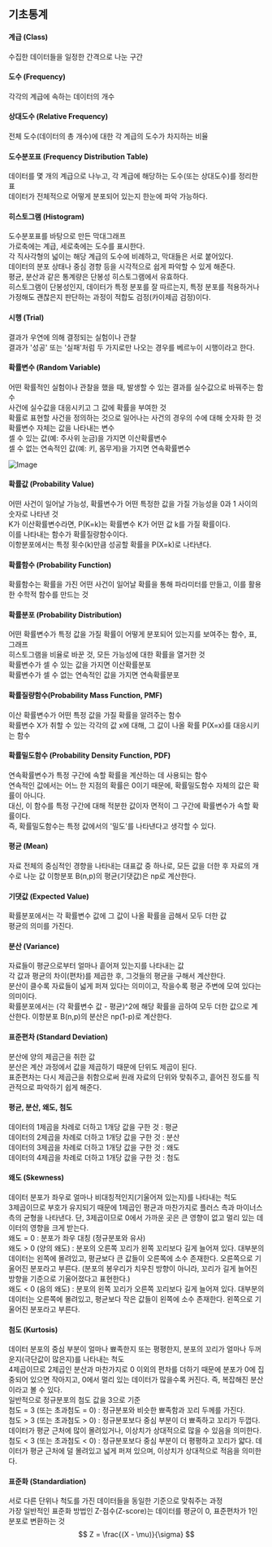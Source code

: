 ## 기초통계

#### 계급 (Class)  
수집한 데이터들을 일정한 간격으로 나눈 구간  

#### 도수 (Frequency)
각각의 계급에 속하는 데이터의 개수  

#### 상대도수 (Relative Frequency)
전체 도수(데이터의 총 개수)에 대한 각 계급의 도수가 차지하는 비율  

#### 도수분포표 (Frequency Distribution Table)
데이터를 몇 개의 계급으로 나누고, 각 계급에 해당하는 도수(또는 상대도수)를 정리한 표  
데이터가 전체적으로 어떻게 분포되어 있는지 한눈에 파악 가능하다.  

#### 히스토그램 (Histogram)
도수분포표를 바탕으로 만든 막대그래프  
가로축에는 계급, 세로축에는 도수를 표시한다.  
각 직사각형의 넓이는 해당 계급의 도수에 비례하고, 막대들은 서로 붙어있다.  
데이터의 분포 상태나 중심 경향 등을 시각적으로 쉽게 파악할 수 있게 해준다.  
평균, 분산과 같은 통계량은 단봉성 히스토그램에서 유효하다.  
히스토그램이 단봉성인지, 데이터가 특정 분포를 잘 따르는지, 특정 분포를 적용하거나 가정해도 괜찮은지 판단하는 과정이 적합도 검정(카이제곱 검정)이다.  

#### 시행 (Trial)
결과가 우연에 의해 결정되는 실험이나 관찰  
결과가 '성공' 또는 '실패'처럼 두 가지로만 나오는 경우를 베르누이 시행이라고 한다.  

#### 확률변수 (Random Variable)
어떤 확률적인 실험이나 관찰을 했을 때, 발생할 수 있는 결과를 실수값으로 바꿔주는 함수  
사건에 실수값을 대응시키고 그 값에 확률을 부여한 것  
확률로 표현할 사건을 정의하는 것으로 일어나는 사건의 경우의 수에 대해 숫자화 한 것  
확률변수 자체는 값을 나타내는 변수  
셀 수 있는 값(예: 주사위 눈금)을 가지면 이산확률변수  
셀 수 없는 연속적인 값(예: 키, 몸무게)을 가지면 연속확률변수  

![Image](https://github.com/user-attachments/assets/08b6d595-811a-4781-abe3-f17c33d330c9)

#### 확률값 (Probability Value)
어떤 사건이 일어날 가능성, 확률변수가 어떤 특정한 값을 가질 가능성을 0과 1 사이의 숫자로 나타낸 것  
K가 이산확률변수라면, P(K=k)는 확률변수 K가 어떤 값 k를 가질 확률이다.  
이를 나타내는 함수가 확률질량함수이다.  
이항분포에서는 특정 횟수(k)만큼 성공할 확률을 P(X=k)로 나타낸다.  

#### 확률함수 (Probability Function)
확률함수는 확률을 가진 어떤 사건이 일어날 확률을 통해 파라미터를 만들고, 이를 활용한 수학적 함수를 만드는 것  

#### 확률분포 (Probability Distribution)
어떤 확률변수가 특정 값을 가질 확률이 어떻게 분포되어 있는지를 보여주는 함수, 표, 그래프  
히스토그램을 비율로 바꾼 것, 모든 가능성에 대한 확률을 열거한 것  
확률변수가 셀 수 있는 값을 가지면 이산확률분포  
확률변수가 셀 수 없는 연속적인 값을 가지면 연속확률분포  

#### 확률질량함수(Probability Mass Function, PMF)
이산 확률변수가 어떤 특정 값을 가질 확률을 알려주는 함수  
확률변수 X가 취할 수 있는 각각의 값 x에 대해, 그 값이 나올 확률 P(X=x)를 대응시키는 함수  

#### 확률밀도함수 (Probability Density Function, PDF)
연속확률변수가 특정 구간에 속할 확률을 계산하는 데 사용되는 함수  
연속적인 값에서는 어느 한 지점의 확률은 0이기 때문에, 확률밀도함수 자체의 값은 확률이 아니다.  
대신, 이 함수를 특정 구간에 대해 적분한 값이자 면적이 그 구간에 확률변수가 속할 확률이다.  
즉, 확률밀도함수는 특정 값에서의 '밀도'를 나타낸다고 생각할 수 있다.  

#### 평균 (Mean)
자료 전체의 중심적인 경향을 나타내는 대표값 중 하나로, 모든 값을 더한 후 자료의 개수로 나눈 값
이항분포 B(n,p)의 평균(기댓값)은 np로 계산한다.

#### 기댓값 (Expected Value)
확률분포에서는 각 확률변수 값에 그 값이 나올 확률을 곱해서 모두 더한 값  
평균의 의미를 가진다.

#### 분산 (Variance)
자료들이 평균으로부터 얼마나 흩어져 있는지를 나타내는 값  
각 값과 평균의 차이(편차)를 제곱한 후, 그것들의 평균을 구해서 계산한다.  
분산이 클수록 자료들이 넓게 퍼져 있다는 의미이고, 작을수록 평균 주변에 모여 있다는 의미이다.  
확률분포에서는 (각 확률변수 값 - 평균)^2에 해당 확률을 곱하여 모두 더한 값으로 계산한다.
이항분포 B(n,p)의 분산은 np(1-p)로 계산한다.

#### 표준편차 (Standard Deviation)
분산에 양의 제곱근을 취한 값  
분산은 계산 과정에서 값을 제곱하기 때문에 단위도 제곱이 된다.  
표준편차는 다시 제곱근을 취함으로써 원래 자료의 단위와 맞춰주고, 흩어진 정도를 직관적으로 파악하기 쉽게 해준다.  

#### 평균, 분산, 왜도, 첨도
데이터의 1제곱을 차례로 더하고 1개당 값을 구한 것 : 평균  
데이터의 2제곱을 차례로 더하고 1개당 값을 구한 것 : 분산  
데이터의 3제곱을 차례로 더하고 1개당 값을 구한 것 : 왜도  
데이터의 4제곱을 차례로 더하고 1개당 값을 구한 것 : 첨도  

#### 왜도 (Skewness)
데이터 분포가 좌우로 얼마나 비대칭적인지(기울어져 있는지)를 나타내는 척도  
3제곱이므로 부호가 유지되기 때문에 1제곱인 평균과 마찬가지로 플러스 측과 마이너스 측의 균형을 나타낸다. 단, 3제곱이므로 0에서 가까운 곳은 큰 영향이 없고 멀리 있는 데이터의 영향을 크게 받는다.    
왜도 = 0 : 분포가 좌우 대칭 (정규분포와 유사)  
왜도 > 0 (양의 왜도) : 분포의 오른쪽 꼬리가 왼쪽 꼬리보다 길게 늘어져 있다. 대부분의 데이터는 왼쪽에 몰려있고, 평균보다 큰 값들이 오른쪽에 소수 존재한다. 오른쪽으로 기울어진 분포라고 부른다. (분포의 봉우리가 치우친 방향이 아니라, 꼬리가 길게 늘어진 방향을 기준으로 기울어졌다고 표현한다.)  
왜도 < 0 (음의 왜도) : 분포의 왼쪽 꼬리가 오른쪽 꼬리보다 길게 늘어져 있다. 대부분의 데이터는 오른쪽에 몰려있고, 평균보다 작은 값들이 왼쪽에 소수 존재한다. 왼쪽으로 기울어진 분포라고 부른다.  

#### 첨도 (Kurtosis)
데이터 분포의 중심 부분이 얼마나 뾰족한지 또는 평평한지, 분포의 꼬리가 얼마나 두꺼운지(극단값이 많은지)를 나타내는 척도  
4제곱이므로 2제곱인 분산과 마찬가지로 0 이외의 편차를 더하기 때문에 분포가 0에 집중되어 있으면 작아지고, 0에서 멀리 있는 데이터가 많을수록 커진다. 즉, 복잡해진 분산이라고 볼 수 있다.  
일반적으로 정규분포의 첨도 값을 3으로 기준  
첨도 = 3 (또는 초과첨도 = 0) : 정규분포와 비슷한 뾰족함과 꼬리 두께를 가진다.  
첨도 > 3 (또는 초과첨도 > 0) : 정규분포보다 중심 부분이 더 뾰족하고 꼬리가 두껍다. 데이터가 평균 근처에 많이 몰려있거나, 이상치가 상대적으로 많을 수 있음을 의미한다.  
첨도 < 3 (또는 초과첨도 < 0) : 정규분포보다 중심 부분이 더 평평하고 꼬리가 얇다. 데이터가 평균 근처에 덜 몰려있고 넓게 퍼져 있으며, 이상치가 상대적으로 적음을 의미한다.  

#### 표준화 (Standardiation)
서로 다른 단위나 척도를 가진 데이터들을 동일한 기준으로 맞춰주는 과정  
가장 일반적인 표준화 방법인 Z-점수(Z-score)는 데이터를 평균이 0, 표준편차가 1인 분포로 변환하는 것  
$$ Z = \frac{(X - \mu)}{\sigma} $$

